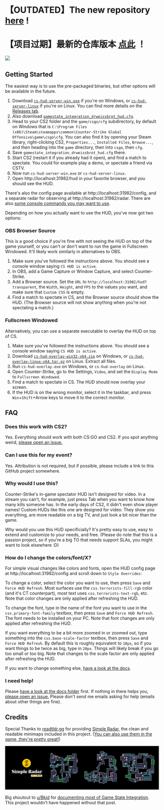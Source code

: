 # 【OUTDATED】The new repository [here](https://github.com/nsnsay/EHM6) !

# 【项目过期】最新的仓库版本 [点此](https://github.com/nsnsay/EHM6) ！


![](assets/cs2-hud-screenshot-1080.png)

## Getting Started

The easiest way is to use the pre-packaged binaries, but other options will be available in the future.

<!-- TODO write, then link to more in-depth guides for running via yarn, docker -->

1. Download [`cs-hud-server-win.exe`](https://github.com/drweissbrot/cs-hud/releases/latest/download/cs-hud-server-win.exe) if you're on Windows, or [`cs-hud-server-linux`](https://github.com/drweissbrot/cs-hud/releases/latest/download/cs-hud-server-linux) if you're on Linux. You can find more details on the [Releases tab](https://github.com/drweissbrot/cs-hud/releases/latest).
2. Also download [`gamestate_integration_drweissbrot_hud.cfg`](https://github.com/drweissbrot/cs-hud/releases/latest/download/gamestate_integration_drweissbrot_hud.cfg).
3. Head to your CS2 folder and the `game/csgo/cfg` subdirectory, by default on Windows that is `C:\Program Files (x86)\Steam\steamapps\common\Counter-Strike Global Offensive\game\csgo\cfg`. You can also find it by opening your Steam library, right-clicking CS2, `Properties...`, `Installed Files`, `Browse...`, and then heading into the `game` directory, then into `csgo`, then `cfg`.
4. Save `gamestate_integration_drweissbrot_hud.cfg` there.
5. Start CS2 (restart it if you already had it open), and find a match to spectate. You could for example play a demo, or spectate a friend via CSTV.
6. Now run `cs-hud-server-win.exe` or `cs-hud-server-linux`.
7. Open http://localhost:31982/hud in your favorite browser, and you should see the HUD.

There's also the config page available at http://localhost:31982/config, and a separate radar for observing at http://localhost:31982/radar.
There are also [some console commands you may want to use](docs/cvars.md).

Depending on how you actually want to use the HUD, you've now got two options:

### OBS Browser Source

This is a good choice if you're fine with not seeing the HUD on top of the game yourself, or you can't or don't want to run the game in Fullscreen Windowed.
It'll likely work similarly in alternatives to OBS.

1. Make sure you've followed the instructions above. You should see a console window saying `CS HUD is active`.
2. In OBS, add a Game Capture or Window Capture, and select Counter-Strike.
3. Add a Browser source. Set the `URL` to `http://localhost:31982/hud?transparent`, the `Width`, `Height`, and `FPS` to the values you want, and make sure that `Custom CSS` is empty.
4. Find a match to spectate in CS, and the Browser source should show the HUD. (The Browser source will not show anything when you're not spectating a match.)

### Fullscreen Windowed

Alternatively, you can use a separate executable to overlay the HUD on top of CS.

1. Make sure you've followed the instructions above. You should see a console window saying `CS HUD is active`.
2. Download [`cs-hud-overlay-win32-x64.zip`](https://github.com/drweissbrot/cs-hud/releases/latest/download/cs-hud-overlay-win32-x64.zip) on Windows, or [`cs-hud-overlay-linux-x64.tar.gz`](https://github.com/drweissbrot/cs-hud/releases/latest/download/cs-hud-overlay-linux-x64.tar.gz) on Linux. Extract all files.
3. Run `cs-hud-overlay.exe` on Windows, or `cs-hud-overlay` on Linux.
4. Open Counter-Strike, go to the Settings, `Video`, and set the `Display Mode` to `Fullscreen Windowed`.
5. Find a match to spectate in CS. The HUD should now overlay your screen.
6. If the HUD is on the wrong monitor, select it in the taskbar, and press `Win`+`Shift`+Arrow keys to move it to the correct monitor.

## FAQ

### Does this work with CS2?

Yes.
Everything should work with both CS:GO and CS2. If you spot anything weird, [please open an issue.](https://github.com/drweissbrot/cs-hud/issues)

### Can I use this for my event?

Yes.
Attribution is not required, but if possible, please include a link to this GitHub project somewhere.

### Why would I use this?

Counter-Strike's in-game spectator HUD isn't designed for video.
In a stream you can't, for example, just press Tab when you want to know how many kills someone has.
In the early days of CS2, it didn't even show player names!
Custom HUDs like this one are designed for video: They show you everything, are more readable on a big TV, and just look a bit nicer than the game.

Why would you use this HUD specificially? It's pretty easy to use, easy to extend and customize to your needs, and free.
(Please do note that this is a passion project, so if you're a big TO that needs support SLAs, you might want to look elsewhere :D)

### How do I change the colors/font/X?

For simple visual changes like colors and fonts, open the HUD config page at http://localhost:31982/config and scroll down to `Style Overrides`:

To change a color, select the color you want to use, then press `Save` and `Force HUD Refresh`.
Most surfaces use the `css.terrorists-fill-rgb` color (and it's CT counterpart), most text uses `css.terrorists-text-rgb`, etc.
Note that color changes are only applied after refreshing the HUD.

To change the font, type in the name of the font you want to use in the `css.primary-font-family` textbox, then press `Save` and `Force HUD Refresh`.
The font needs to be installed on your PC.
Note that font changes are only applied after refreshing the HUD.

If you want everything to be a bit more zoomed in or zoomed out, type something into the `css.base-scale-factor` textbox, then press `Save` and `Force HUD Refresh`.
By default this is roughly equivalent to `10px`, so if you want things to be twice as big, type in `20px`.
Things will likely break if you go too small or too big.
Note that changes to the scale factor are only applied after refreshing the HUD.

If you want to change something else, [have a look at the docs](docs/theming.md).

### I need help!

Please [have a look at the docs folder](https://github.com/drweissbrot/cs-hud/tree/master/docs) first.
If nothing in there helps you, [please open an issue.](https://github.com/drweissbrot/cs-hud/issues)
Please don't send me emails asking for help (emails about other things are fine).

## Credits

Special Thanks to [readtldr.gg](https://readtldr.gg) for providing [Simple Radar](https://readtldr.gg/simpleradar), the clean and readable minimaps included in this project.
([You can also use them in the game, they&#39;re pretty great!](https://readtldr.gg/simpleradar))

![](assets/simpleradar.webp)

Big shoutout to [u/Bkid](https://www.reddit.com/user/bkid) for [documenting most of Game State Integration](https://www.reddit.com/r/GlobalOffensive/comments/cjhcpy/game_state_integration_a_very_large_and_indepth).
This project wouldn't have happened without that post.
